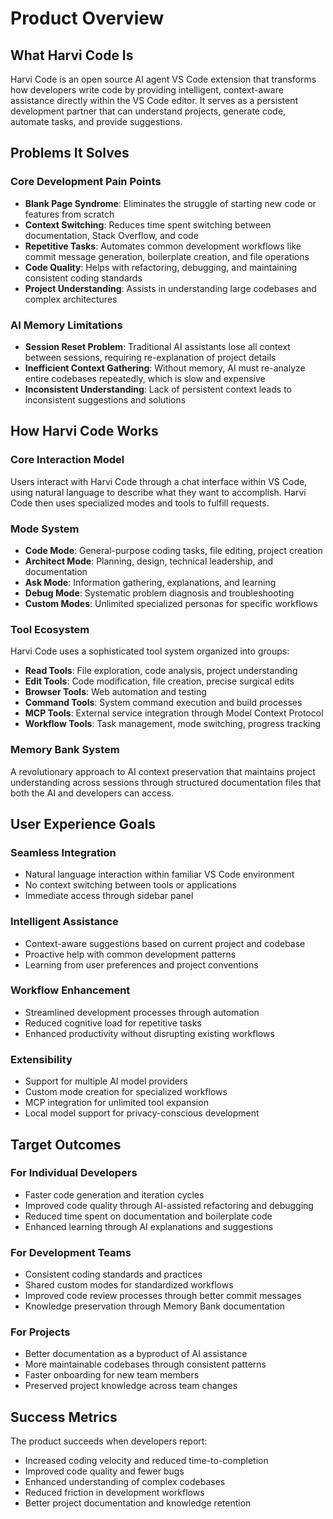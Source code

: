 # Product Overview

## What Harvi Code Is

Harvi Code is an open source AI agent VS Code extension that transforms how developers write code by providing intelligent, context-aware assistance directly within the VS Code editor. It serves as a persistent development partner that can understand projects, generate code, automate tasks, and provide suggestions.

## Problems It Solves

### Core Development Pain Points

- **Blank Page Syndrome**: Eliminates the struggle of starting new code or features from scratch
- **Context Switching**: Reduces time spent switching between documentation, Stack Overflow, and code
- **Repetitive Tasks**: Automates common development workflows like commit message generation, boilerplate creation, and file operations
- **Code Quality**: Helps with refactoring, debugging, and maintaining consistent coding standards
- **Project Understanding**: Assists in understanding large codebases and complex architectures

### AI Memory Limitations

- **Session Reset Problem**: Traditional AI assistants lose all context between sessions, requiring re-explanation of project details
- **Inefficient Context Gathering**: Without memory, AI must re-analyze entire codebases repeatedly, which is slow and expensive
- **Inconsistent Understanding**: Lack of persistent context leads to inconsistent suggestions and solutions

## How Harvi Code Works

### Core Interaction Model

Users interact with Harvi Code through a chat interface within VS Code, using natural language to describe what they want to accomplish. Harvi Code then uses specialized modes and tools to fulfill requests.

### Mode System

- **Code Mode**: General-purpose coding tasks, file editing, project creation
- **Architect Mode**: Planning, design, technical leadership, and documentation
- **Ask Mode**: Information gathering, explanations, and learning
- **Debug Mode**: Systematic problem diagnosis and troubleshooting
- **Custom Modes**: Unlimited specialized personas for specific workflows

### Tool Ecosystem

Harvi Code uses a sophisticated tool system organized into groups:

- **Read Tools**: File exploration, code analysis, project understanding
- **Edit Tools**: Code modification, file creation, precise surgical edits
- **Browser Tools**: Web automation and testing
- **Command Tools**: System command execution and build processes
- **MCP Tools**: External service integration through Model Context Protocol
- **Workflow Tools**: Task management, mode switching, progress tracking

### Memory Bank System

A revolutionary approach to AI context preservation that maintains project understanding across sessions through structured documentation files that both the AI and developers can access.

## User Experience Goals

### Seamless Integration

- Natural language interaction within familiar VS Code environment
- No context switching between tools or applications
- Immediate access through sidebar panel

### Intelligent Assistance

- Context-aware suggestions based on current project and codebase
- Proactive help with common development patterns
- Learning from user preferences and project conventions

### Workflow Enhancement

- Streamlined development processes through automation
- Reduced cognitive load for repetitive tasks
- Enhanced productivity without disrupting existing workflows

### Extensibility

- Support for multiple AI model providers
- Custom mode creation for specialized workflows
- MCP integration for unlimited tool expansion
- Local model support for privacy-conscious development

## Target Outcomes

### For Individual Developers

- Faster code generation and iteration cycles
- Improved code quality through AI-assisted refactoring and debugging
- Reduced time spent on documentation and boilerplate code
- Enhanced learning through AI explanations and suggestions

### For Development Teams

- Consistent coding standards and practices
- Shared custom modes for standardized workflows
- Improved code review processes through better commit messages
- Knowledge preservation through Memory Bank documentation

### For Projects

- Better documentation as a byproduct of AI assistance
- More maintainable codebases through consistent patterns
- Faster onboarding for new team members
- Preserved project knowledge across team changes

## Success Metrics

The product succeeds when developers report:

- Increased coding velocity and reduced time-to-completion
- Improved code quality and fewer bugs
- Enhanced understanding of complex codebases
- Reduced friction in development workflows
- Better project documentation and knowledge retention

